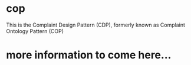 # cop

This is the Complaint Design Pattern (CDP), formerly known as Complaint Ontology Pattern (COP)

# more information to come here...